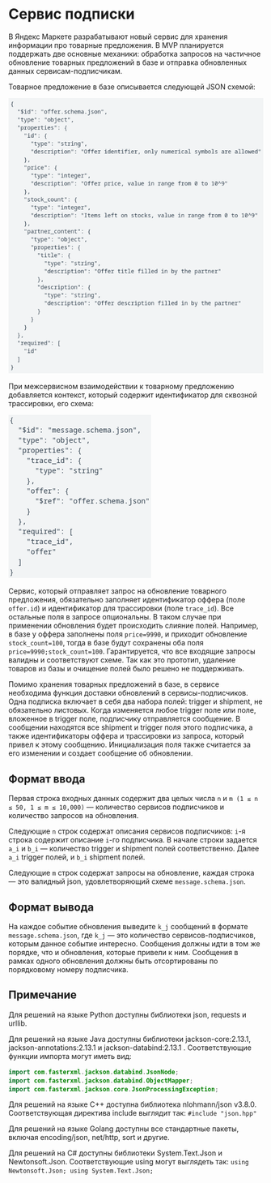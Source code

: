 # Сервис подписки

В Яндекс Маркете разрабатывают новый сервис для хранения информации про товарные предложения. В MVP планируется поддержать две основные механики: обработка запросов на частичное обновление товарных предложений в базе и отправка обновленных данных сервисам-подписчикам.

Товарное предложение в базе описывается следующей JSON схемой:

![schema](../../images/schema1.png)

При межсервисном взаимодействии к товарному предложению добавляется контекст, который содержит идентификатор для сквозной трассировки, его схема:

![schema](../../images/schema2.png)

Сервис, который отправляет запрос на обновление товарного предложения, обязательно заполняет идентификатор оффера (поле `offer.id`) и идентификатор для трассировки (поле `trace_id`). Все остальные поля в запросе опциональны. В таком случае при применении обновления будет происходить слияние полей. Например, в базе у оффера заполнены поля `price=9990`, и приходит обновление `stock_count=100`, тогда в базе будут сохранены оба поля `price=9990;stock_count=100`. Гарантируется, что все входящие запросы валидны и соответствуют схеме. Так как это прототип, удаление товаров из базы и очищение полей было решено не поддерживать.

Помимо хранения товарных предложений в базе, в сервисе необходима функция доставки обновлений в сервисы-подписчиков. Одна подписка включает в себя два набора полей: trigger и shipment, не обязательно листовых. Когда изменяется любое trigger поле или поле, вложенное в trigger поле, подписчику отправляется сообщение. В сообщении находятся все shipment и trigger поля этого подписчика, а также идентификаторы оффера и трассировки из запроса, который привел к этому сообщению. Инициализация поля также считается за его изменении и создает сообщение об обновлении.

## Формат ввода

Первая строка входных данных содержит два целых числа `n` и `m (1 ≤ n ≤ 50, 1 ≤ m ≤ 10,000)` — количество сервисов подписчиков и количество запросов на обновления.

Следующие `n` строк содержат описания сервисов подписчиков: `i`-я строка содержит описание `i`-го подписчика. В начале строки задается `a_i` и `b_i` — количество trigger и shipment полей соответственно. Далее `a_i` trigger полей, и `b_i` shipment полей.

Следующие `m` строк содержат запросы на обновление, каждая строка — это валидный json, удовлетворяющий схеме `message.schema.json`.

## Формат вывода

На каждое событие обновления выведите `k_j` сообщений в формате `message.schema.json`, где `k_j` — это количество сервисов-подписчиков, которым данное событие интересно. Сообщения должны идти в том же порядке, что и обновления, которые привели к ним. Сообщения в рамках одного обновления должны быть отсортированы по порядковому номеру подписчика.

## Примечание

Для решений на языке Python доступны библиотеки json, requests и urllib.

Для решений на языке Java доступны библиотеки jackson-core:2.13.1, jackson-annotations:2.13.1 и jackson-databind:2.13.1 . Соответствующие функции импорта могут иметь вид:

```java
import com.fasterxml.jackson.databind.JsonNode;
import com.fasterxml.jackson.databind.ObjectMapper;
import com.fasterxml.jackson.core.JsonProcessingException;
```

Для решений на языке C++ доступна библиотека nlohmann/json v3.8.0. Соответствующая директива include выглядит так: `#include "json.hpp"`

Для решений на языке Golang доступны все стандартные пакеты, включая encoding/json, net/http, sort и другие.

Для решений на C# доступны библиотеки System.Text.Json и Newtonsoft.Json. Соответствующие using могут выглядеть так: `using Newtonsoft.Json; using System.Text.Json;`